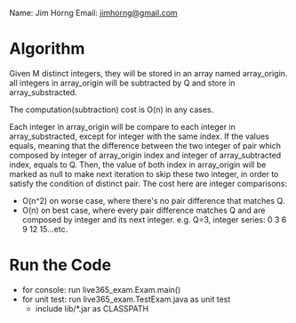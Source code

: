 Name: Jim Horng
Email: jimhorng@gmail.com

# Algorithm #
Given M distinct integers, they will be stored in an array named array_origin.
all integers in array_origin will be subtracted by Q and store in array_substracted.

The computation(subtraction) cost is O(n) in any cases.

Each integer in array_origin will be compare to each integer in array_substracted, except for integer with the same index.
If the values equals, meaning that the difference between the two integer of pair which composed by integer of array_origin index and integer of array_subtracted index, equals to Q.
Then, the value of both index in array_origin will be marked as null to make next iteration to skip these two integer, in order to satisfy the condition of distinct pair.
The cost here are integer comparisons: 
* O(n^2) on worse case, where there's no pair difference that matches Q.
* O(n) on best case, where every pair difference matches Q and are composed by integer and its next integer.
        e.g. Q=3, integer series: 0 3 6 9 12 15...etc.

# Run the Code #
* for console: run live365_exam.Exam.main()
* for unit test: run live365_exam.TestExam.java as unit test
    - include lib/*.jar as CLASSPATH